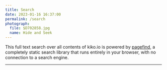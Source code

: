```yaml
---
title: Search
date: 2023-01-16 16:37:00
permalink: /search
photograph:
  file: $D702858.jpg
  name: Hide and Seek
---
```


This full text search over all contents of kiko.io is powered by [pagefind](https://pagefind.app/), a completely static search library that runs entirely in your browser, with no connection to a search engine.

---
